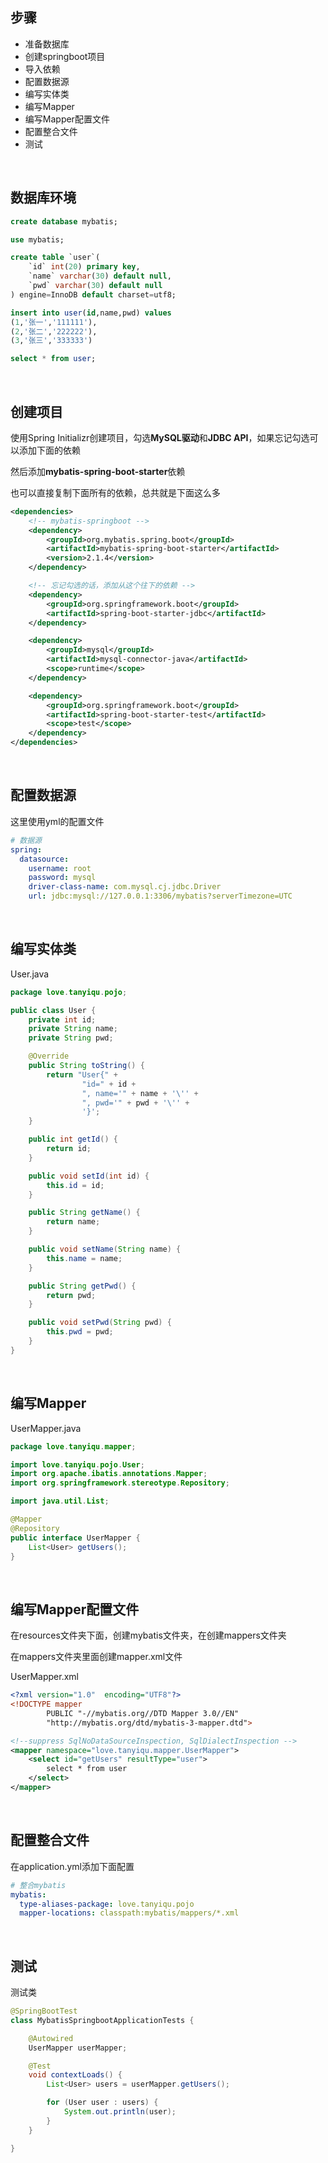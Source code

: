 ## 步骤

- 准备数据库
- 创建springboot项目
- 导入依赖
- 配置数据源
- 编写实体类
- 编写Mapper
- 编写Mapper配置文件
- 配置整合文件
- 测试

<br>

## 数据库环境

```sql
create database mybatis;

use mybatis;

create table `user`(
	`id` int(20) primary key,
    `name` varchar(30) default null,
    `pwd` varchar(30) default null
) engine=InnoDB default charset=utf8;

insert into user(id,name,pwd) values
(1,'张一','111111'),
(2,'张二','222222'),
(3,'张三','333333')

select * from user;
```

<br>

## 创建项目

使用Spring Initializr创建项目，勾选**MySQL驱动**和**JDBC API**，如果忘记勾选可以添加下面的依赖

然后添加**mybatis-spring-boot-starter**依赖

也可以直接复制下面所有的依赖，总共就是下面这么多

```xml
<dependencies>
    <!-- mybatis-springboot -->
    <dependency>
        <groupId>org.mybatis.spring.boot</groupId>
        <artifactId>mybatis-spring-boot-starter</artifactId>
        <version>2.1.4</version>
    </dependency>

    <!-- 忘记勾选的话，添加从这个往下的依赖 -->
    <dependency>
        <groupId>org.springframework.boot</groupId>
        <artifactId>spring-boot-starter-jdbc</artifactId>
    </dependency>

    <dependency>
        <groupId>mysql</groupId>
        <artifactId>mysql-connector-java</artifactId>
        <scope>runtime</scope>
    </dependency>

    <dependency>
        <groupId>org.springframework.boot</groupId>
        <artifactId>spring-boot-starter-test</artifactId>
        <scope>test</scope>
    </dependency>
</dependencies>
```

<br>

## 配置数据源

这里使用yml的配置文件

```yml
# 数据源
spring:
  datasource:
    username: root
    password: mysql
    driver-class-name: com.mysql.cj.jdbc.Driver
    url: jdbc:mysql://127.0.0.1:3306/mybatis?serverTimezone=UTC
```

<br>

## 编写实体类

User.java

```java
package love.tanyiqu.pojo;

public class User {
    private int id;
    private String name;
    private String pwd;

    @Override
    public String toString() {
        return "User{" +
                "id=" + id +
                ", name='" + name + '\'' +
                ", pwd='" + pwd + '\'' +
                '}';
    }

    public int getId() {
        return id;
    }

    public void setId(int id) {
        this.id = id;
    }

    public String getName() {
        return name;
    }

    public void setName(String name) {
        this.name = name;
    }

    public String getPwd() {
        return pwd;
    }

    public void setPwd(String pwd) {
        this.pwd = pwd;
    }
}
```

<br>

## 编写Mapper

UserMapper.java

```java
package love.tanyiqu.mapper;

import love.tanyiqu.pojo.User;
import org.apache.ibatis.annotations.Mapper;
import org.springframework.stereotype.Repository;

import java.util.List;

@Mapper
@Repository
public interface UserMapper {
    List<User> getUsers();
}
```

<br>

## 编写Mapper配置文件

在resources文件夹下面，创建mybatis文件夹，在创建mappers文件夹

在mappers文件夹里面创建mapper.xml文件

UserMapper.xml

```xml
<?xml version="1.0"  encoding="UTF8"?>
<!DOCTYPE mapper
        PUBLIC "-//mybatis.org//DTD Mapper 3.0//EN"
        "http://mybatis.org/dtd/mybatis-3-mapper.dtd">

<!--suppress SqlNoDataSourceInspection, SqlDialectInspection -->
<mapper namespace="love.tanyiqu.mapper.UserMapper">
    <select id="getUsers" resultType="user">
        select * from user
    </select>
</mapper>
```

<br>

## 配置整合文件

在application.yml添加下面配置

```yml
# 整合mybatis
mybatis:
  type-aliases-package: love.tanyiqu.pojo
  mapper-locations: classpath:mybatis/mappers/*.xml
```

<br>

## 测试

测试类

```java
@SpringBootTest
class MybatisSpringbootApplicationTests {

	@Autowired
	UserMapper userMapper;

	@Test
	void contextLoads() {
		List<User> users = userMapper.getUsers();

		for (User user : users) {
			System.out.println(user);
		}
	}

}
```

